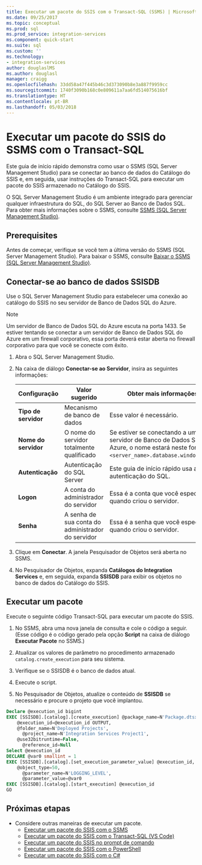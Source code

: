 ```yaml
---
title: Executar um pacote do SSIS com o Transact-SQL (SSMS) | Microsoft Docs
ms.date: 09/25/2017
ms.topic: conceptual
ms.prod: sql
ms.prod_service: integration-services
ms.component: quick-start
ms.suite: sql
ms.custom: ''
ms.technology:
- integration-services
author: douglaslMS
ms.author: douglasl
manager: craigg
ms.openlocfilehash: 33dd58a47f445b46c3d373090b8e3a887f9959cc
ms.sourcegitcommit: 1740f3090b168c0e809611a7aa6fd514075616bf
ms.translationtype: HT
ms.contentlocale: pt-BR
ms.lasthandoff: 05/03/2018
---
```

# <a name="run-an-ssis-package-from-ssms-with-transact-sql"></a>Executar um pacote do SSIS do SSMS com o Transact-SQL
Este guia de início rápido demonstra como usar o SSMS (SQL Server Management Studio) para se conectar ao banco de dados do Catálogo do SSIS e, em seguida, usar instruções do Transact-SQL para executar um pacote do SSIS armazenado no Catálogo do SSIS.

O SQL Server Management Studio é um ambiente integrado para gerenciar qualquer infraestrutura do SQL, do SQL Server ao Banco de Dados SQL. Para obter mais informações sobre o SSMS, consulte [SSMS (SQL Server Management Studio)](../ssms/sql-server-management-studio-ssms.md).

## <a name="prerequisites"></a>Prerequisites

Antes de começar, verifique se você tem a última versão do SSMS (SQL Server Management Studio). Para baixar o SSMS, consulte [Baixar o SSMS (SQL Server Management Studio)](https://docs.microsoft.com/sql/ssms/download-sql-server-management-studio-ssms).

## <a name="connect-to-the-ssisdb-database"></a>Conectar-se ao banco de dados SSISDB

Use o SQL Server Management Studio para estabelecer uma conexão ao catálogo do SSIS no seu servidor de Banco de Dados SQL do Azure. 

> [!NOTE]
> Um servidor de Banco de Dados SQL do Azure escuta na porta 1433. Se estiver tentando se conectar a um servidor de Banco de Dados SQL do Azure em um firewall corporativo, essa porta deverá estar aberta no firewall corporativo para que você se conecte com êxito.

1. Abra o SQL Server Management Studio.

2. Na caixa de diálogo **Conectar-se ao Servidor**, insira as seguintes informações:

   | Configuração       | Valor sugerido | Obter mais informações | 
   | ------------ | ------------------ | ------------------------------------------------- | 
   | **Tipo de servidor** | Mecanismo de banco de dados | Esse valor é necessário. |
   | **Nome do servidor** | O nome do servidor totalmente qualificado | Se estiver se conectando a um servidor de Banco de Dados SQL do Azure, o nome estará neste formato: `<server_name>.database.windows.net`. |
   | **Autenticação** | Autenticação do SQL Server | Este guia de início rápido usa a autenticação do SQL. |
   | **Logon** | A conta do administrador do servidor | Essa é a conta que você especificou quando criou o servidor. |
   | **Senha** | A senha de sua conta do administrador do servidor | Essa é a senha que você especificou quando criou o servidor. |

3.  Clique em **Conectar**. A janela Pesquisador de Objetos será aberta no SSMS.

4. No Pesquisador de Objetos, expanda **Catálogos do Integration Services** e, em seguida, expanda **SSISDB** para exibir os objetos no banco de dados do Catálogo do SSIS.

## <a name="run-a-package"></a>Executar um pacote
Execute o seguinte código Transact-SQL para executar um pacote do SSIS.

1.  No SSMS, abra uma nova janela de consulta e cole o código a seguir. (Esse código é o código gerado pela opção **Script** na caixa de diálogo **Executar Pacote** no SSMS.)

2.  Atualizar os valores de parâmetro no procedimento armazenado `catalog.create_execution` para seu sistema.

3.  Verifique se o SSISDB é o banco de dados atual.

4.  Execute o script.

5. No Pesquisador de Objetos, atualize o conteúdo de **SSISDB** se necessário e procure o projeto que você implantou.

```sql
Declare @execution_id bigint
EXEC [SSISDB].[catalog].[create_execution] @package_name=N'Package.dtsx',
    @execution_id=@execution_id OUTPUT,
    @folder_name=N'Deployed Projects',
      @project_name=N'Integration Services Project1',
    @use32bitruntime=False,
      @reference_id=Null
Select @execution_id
DECLARE @var0 smallint = 1
EXEC [SSISDB].[catalog].[set_execution_parameter_value] @execution_id,
    @object_type=50,
      @parameter_name=N'LOGGING_LEVEL',
      @parameter_value=@var0
EXEC [SSISDB].[catalog].[start_execution] @execution_id
GO
```

## <a name="next-steps"></a>Próximas etapas
- Considere outras maneiras de executar um pacote.
    - [Executar um pacote do SSIS com o SSMS](./ssis-quickstart-run-ssms.md)
    - [Executar um pacote do SSIS com o Transact-SQL (VS Code)](ssis-quickstart-run-tsql-vscode.md)
    - [Executar um pacote do SSIS no prompt de comando](./ssis-quickstart-run-cmdline.md)
    - [Executar um pacote do SSIS com o PowerShell](ssis-quickstart-run-powershell.md)
    - [Executar um pacote do SSIS com o C#](./ssis-quickstart-run-dotnet.md) 
